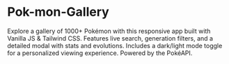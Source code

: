 # Pok-mon-Gallery
Explore a gallery of 1000+ Pokémon with this responsive app built with Vanilla JS &amp; Tailwind CSS. Features live search, generation filters, and a detailed modal with stats and evolutions. Includes a dark/light mode toggle for a personalized viewing experience. Powered by the PokéAPI.
